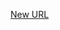 



[New URL](../file-___home_harshil_Desktop_open-source_palisadoes_talawa_lib_utils_post_queries/)


